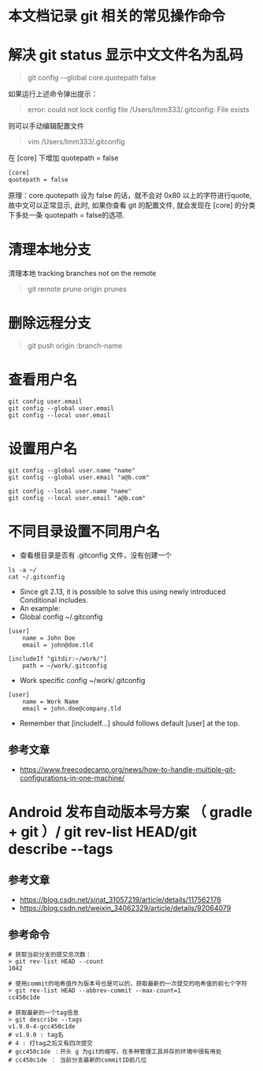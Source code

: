 # 本文档记录 git 相关的常见操作命令


# 解决 git status 显示中文文件名为乱码
> git config --global core.quotepath false

如果运行上述命令弹出提示： 
> error: could not lock config file /Users/lmm333/.gitconfig: File exists

则可以手动编辑配置文件
> vim /Users/lmm333/.gitconfig

在 [core] 下增加 quotepath = false

```
[core]
quotepath = false
```

原理：core.quotepath 设为 false 的话，就不会对 0x80 以上的字符进行quote, 故中文可以正常显示, 此时, 如果你查看 git 的配置文件, 就会发现在 [core] 的分类下多处一条 quotepath = false的选项.

# 清理本地分支
清理本地 tracking branches not on the remote
> git remote prune origin prunes 

# 删除远程分支
> git push origin :branch-name

# 查看用户名
```shell
git config user.email
git config --global user.email
git config --local user.email
```

# 设置用户名

```shell
git config --global user.name "name"
git config --global user.email "a@b.com"

git config --local user.name "name"
git config --local user.email "a@b.com"
```

# 不同目录设置不同用户名
- 查看根目录是否有 .gitconfig 文件，没有创建一个

```shell
ls -a ~/
cat ~/.gitconfig
```

- Since git 2.13, it is possible to solve this using newly introduced Conditional includes.
- An example:
- Global config ~/.gitconfig
```
[user]
    name = John Doe
    email = john@doe.tld

[includeIf "gitdir:~/work/"]
    path = ~/work/.gitconfig
```

- Work specific config ~/work/.gitconfig
```
[user]
    name = Work Name
    email = john.doe@company.tld
```
- Remember that [includeIf...] should follows default [user] at the top.


## 参考文章
- https://www.freecodecamp.org/news/how-to-handle-multiple-git-configurations-in-one-machine/

# Android 发布自动版本号方案 （ gradle + git ）/ git rev-list HEAD/git describe --tags

## 参考文章
- https://blog.csdn.net/sinat_31057219/article/details/117562178
- https://blog.csdn.net/weixin_34062329/article/details/92064079

## 参考命令

```
# 获取当前分支的提交总次数：
> git rev-list HEAD --count
1042

# 使用commit的哈希值作为版本号也是可以的，获取最新的一次提交的哈希值的前七个字符
> git rev-list HEAD --abbrev-commit --max-count=1
cc450c1de

# 获取最新的一个tag信息
> git describe --tags
v1.9.0-4-gcc450c1de
# v1.9.0 : tag名
# 4 : 打tag之后又有四次提交
# gcc450c1de ：开头 g 为git的缩写，在多种管理工具并存的环境中很有用处
# cc450c1de ： 当前分支最新的commitID前几位
```
